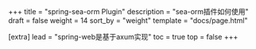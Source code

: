 +++
title = "spring-sea-orm Plugin"
description = "sea-orm插件如何使用"
draft = false
weight = 14
sort_by = "weight"
template = "docs/page.html"

[extra]
lead = "spring-web是基于axum实现"
toc = true
top = false
+++
